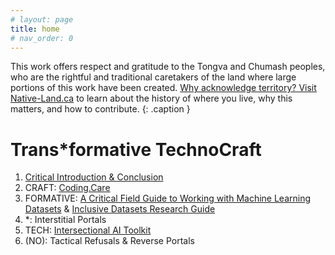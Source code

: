```yaml
---
# layout: page
title: home
# nav_order: 0
---
```


This work offers respect and gratitude to the Tongva and Chumash peoples, who are the rightful and traditional caretakers of the land where large portions of this work have been created. [Why acknowledge territory? Visit Native-Land.ca](https://native-land.ca/resources/territory-acknowledgement/) to learn about the history of where you live, why this matters, and how to contribute.
{: .caption }


<!-- *I live and work in the ancestral land of the Tongva and Chumash people (Los Angeles), and on the site of many communities displaced during the Shoah (Berlin). I acknowledge the suffering and struggle that have made my presence here possible, and I work to support dismantling the paradigms that allow those struggles to continue.-->

<!-- !['tonight'](assets/img/goingonline.jpg){: .thumb } -->

<!-- Here's where I'll be tinkering for a few years with a dissertation... -->

# Trans*formative TechnoCraft

1. [Critical Introduction & Conclusion](intro)
2. CRAFT: [Coding.Care](codingcare)
3. FORMATIVE: [A Critical Field Guide to Working with Machine Learning Datasets](https://knowingmachines.org/critical-field-guide) & [Inclusive Datasets Research Guide](publications)
4. \*: Interstitial Portals
5. TECH: [Intersectional AI Toolkit](https://sarahciston.gitlab.io/toolkit/)
6. (NO): Tactical Refusals & Reverse Portals
<!-- 7. TRANS: [Unsupervised Pleasures & Critical AI](unsupervised) -->

<!-- <span class="purple">Learning programming is often intimidating and riddled with false starts,</span> which can further marginalize the folks whose perspectives are most necessary in order to face the challenges technoculture presents. This guidebook offers alternatives through creative-critical coding, using care-driven, community-building practices. It focuses on Creative Code Collective, the student organization I founded in 2019 for emerging media artists, writers, and non-engineers to think critically with code in an inclusive, interdisciplinary space. I wanted to create the adaptable, encouraging community I had needed when I was first struggling to learn to program as a writer trying to make electronic literature. 

Here, we see creative-critical code as a holistic community practice. This guidebook looks at a variety of the strategies, platforms, and tools we have explored and developed. It discusses how practices in the Collective—including project-oriented skillbuilding, co-teaching/co-learning, and snacks (always snacks)—embody its <span class="purple">guiding values, such as "scrappy artistic strategies not perfect code" and "collaboration not competition."</span> It also discusses some snags and lessons learned from our efforts building the now 3+ years-old community, like how our practices evolved through the shift to online platforms during the pandemic and the subsequent shift to hybrid collaborations. It draws on existing methods from Critical Code Studies and Intersectional queer, feminist, anti-ableist, and anti-racist theory; and it makes connections to similar organizations like Creative Code Berlin, Varia, and p5.js. 

In terms of impact, the guide addresses the ways students report these values and practices have shaped them as emerging makers and thinkers. Personally, even beyond my experiences as facilitator, I have found this community to be the strongest influence on my work. <span class="purple">Creative Code Collective has become a joyful space for creative risk-taking that nourishes my own practice.</span>

In sum, Creative Code Collective positions itself within an <span class="purple">ethics of coding care</span>—grounded in shared embodied knowledge, embedded co-creation, and programming with and for community. It tenderly proclaims: "We all have something to teach each other." Coding is now an essential literacy, but this guidebook calls for reaching beyond the limited literacy offered by the STEM–paradigm that supposedly "anyone can join." Rather, Coding.Care reimagines technoculture as truly being for anyone—to understand, impact, and intervene in.  -->


